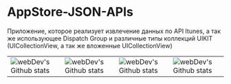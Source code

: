# AppStore-JSON-APIs 

Приложение, которое реализует извлечение данных по API Itunes, а так же использующее Dispatch Group и различные типы коллекций UIKIT (UICollectionView, а так же вложенные UICollectionView)

<!-- <p align="left"> 
       ![Demo1](https://github.com/MaximSamodurov/Demo/blob/5ec34dc964466d842ce7c528c523cddfa69c1549/ezgif.com-video-to-gif.gif)
       ![Demo2](https://github.com/MaximSamodurov/Demo/blob/58480a855d32d754adaaded6af65afeb3ddc7848/appStoreJsonDemo2.gif)
       ![Demo3](https://github.com/MaximSamodurov/Demo/blob/58480a855d32d754adaaded6af65afeb3ddc7848/appStoreJsonDemo3.gif)
       ![Demo4](https://github.com/MaximSamodurov/Demo/blob/58480a855d32d754adaaded6af65afeb3ddc7848/appStoreJsonDemo4.gif)
</p> -->

<table>
  <tr>
    <td>
      <img align="left" src="https://github.com/MaximSamodurov/Demo/blob/5ec34dc964466d842ce7c528c523cddfa69c1549/ezgif.com-video-to-gif.gif" alt="webDev's Github stats" />
    </td>
    <td>
      <img align="left" src="https://github.com/MaximSamodurov/Demo/blob/58480a855d32d754adaaded6af65afeb3ddc7848/appStoreJsonDemo2.gif" alt="webDev's Github stats" />
    </td>
    <td>
      <img align="left" src="https://github.com/MaximSamodurov/Demo/blob/58480a855d32d754adaaded6af65afeb3ddc7848/appStoreJsonDemo3.gif" alt="webDev's Github stats" />
    </td>
     <td>
      <img align="left" src="https://github.com/MaximSamodurov/Demo/blob/58480a855d32d754adaaded6af65afeb3ddc7848/appStoreJsonDemo4.gif" alt="webDev's Github stats" />
    </td>
  </tr>
</table>
